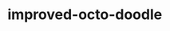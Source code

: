 # improved-octo-doodle
<!doctype>
<htm>
  <head> 
    <title>Hello Everbody</htm>
  </head>
  <body> 
    <h1> Introduction to me</h1>
    <p>I am a begginer to web developing , i am new and i just know some basics about html
      i want to learn how to code in solidity actually , but before i learn that i wanted to start
      with javascript so i could get a full understanding. i learned the bascis of html. i started now
      css and its really inda confusing , i understand it but i when i code , I forget where to use it.
      Please help me how to get better in coding </p>
